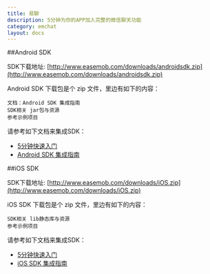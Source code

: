 ```yaml
---
title: 易聊
description: 5分钟为你的APP加入完整的微信聊天功能
category: emchat
layout: docs
---
```


##Android SDK

SDK下载地址:  [http://www.easemob.com/downloads/androidsdk.zip](http://www.easemob.com/downloads/androidsdk.zip)

Android SDK 下载包是个 zip 文件，里边有如下的内容：

    文档：Android SDK 集成指南
    SDK相关 jar包与资源
    参考示例项目




请参考如下文档来集成SDK：

-  [5分钟快速入门](#{site.base_url}/docs/emchat/android/quickstart.html)
- [Android SDK 集成指南](#{site.base_url}/docs/emchat/android/singlechat.html)


##iOS SDK

SDK下载地址:  [http://www.easemob.com/downloads/iOS.zip](http://www.easemob.com/downloads/iOS.zip)

iOS SDK 下载包是个 zip 文件，里边有如下的内容：

    SDK相关 lib静态库与资源
    参考示例项目




请参考如下文档来集成SDK：

-  [5分钟快速入门](#{site.base_url}/docs/emchat/iOS/quickstart.html)
- [iOS SDK 集成指南](#{site.base_url}/docs/emchat/iOS/singlechat.html)



